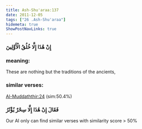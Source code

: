 ```yaml
---
title: Ash-Shu'araa:137
date: 2011-12-05
tags: ["26 .Ash-Shu'araa"]
hidemeta: true 
ShowPostNavLinks: true 
---
```

### إِنْ هَٰذَا إِلَّا خُلُقُ الْأَوَّلِينَ
### meaning: 
These are nothing but the traditions of the ancients,
### similar verses: 

[Al-Muddaththir:24](/74/24) (sim:50.4%)

### فَقَالَ إِنْ هَٰذَا إِلَّا سِحْرٌ يُؤْثَرُ

Our AI only can find similar verses with similarity score > 50% 



